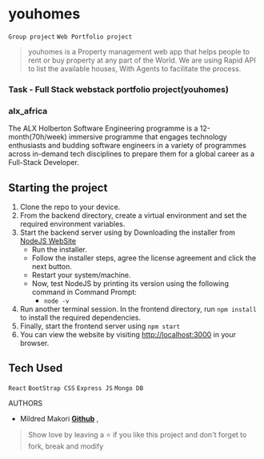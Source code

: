 # youhomes

`Group project` `Web Portfolio project`

> youhomes is a Property management web app that helps people to rent or buy property at any part of the World. We are using Rapid API to list the available houses, With Agents to facilitate the process.

### Task - Full Stack webstack portfolio project(youhomes)

### alx_africa

The ALX Holberton Software Engineering programme is a 12-month(70h/week) immersive programme that engages technology enthusiasts and budding software engineers in a variety of programmes across in-demand tech disciplines to prepare them for a global career as a Full-Stack Developer.

## Starting the project

1. Clone the repo to your device.
2. From the backend directory, create a virtual environment and set the required environment variables.
3. Start the backend server using by Downloading the installer from [NodeJS WebSite](https://nodejs.org/en/)
   - Run the installer.
   - Follow the installer steps, agree the license agreement and click the next button.
   - Restart your system/machine.
   - Now, test NodeJS by printing its version using the following command in Command Prompt:
     - `node -v`
4. Run another terminal session. In the frontend directory, run `npm install` to install the required dependencies.
5. Finally, start the frontend server using `npm start`
6. You can view the website by visiting [http://localhost:3000](http://localhost:3000) in your browser.

## Tech Used

`React` `BootStrap CSS` `Express JS` `Mongo DB`

AUTHORS

- Mildred Makori **[Github](https://github.com/obel)** ,

> Show love by leaving a ⭐️ if you like this project and don't forget to fork, break and modify
